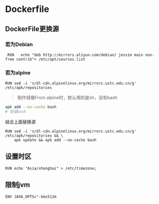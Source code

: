 # Dockerfile
## DockerFile更换源
### 若为Debian 

```docker
 RUN   echo "deb http://mirrors.aliyun.com/debian/ jessie main non-free contrib"> /etc/apt/sources.list

```
### 若为alpine
```docker
RUN sed -i 's/dl-cdn.alpinelinux.org/mirrors.ustc.edu.cn/g' /etc/apk/repositories
```
>制作镜像From alpine时，默认用的是sh，没有bash

```bash
apk add --no-cache bash
# 安装bash
```
结合上面替换源
```docker
RUN sed -i 's/dl-cdn.alpinelinux.org/mirrors.ustc.edu.cn/g' /etc/apk/repositories && \
    apk update && apk add --no-cache bash
```
## 设置时区
```docker
RUN echo "Asia/shanghai" > /etc/timezone;
```

## 限制jvm
```docker
ENV JAVA_OPTS="-Xmx512m
```